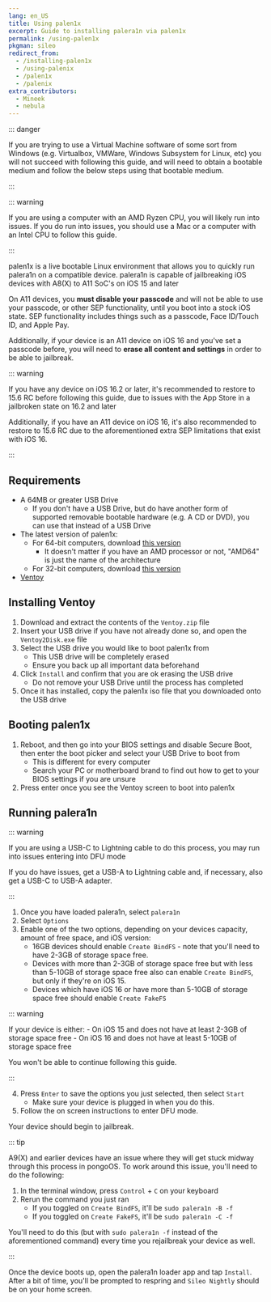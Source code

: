 ```yaml
---
lang: en_US
title: Using palen1x
excerpt: Guide to installing palera1n via palen1x
permalink: /using-palen1x
pkgman: sileo
redirect_from:
  - /installing-palen1x
  - /using-palenix
  - /palen1x
  - /palenix
extra_contributors:
  - Mineek
  - nebula
---
```


::: danger

If you are trying to use a Virtual Machine software of some sort from Windows (e.g. Virtualbox, VMWare, Windows Subsystem for Linux, etc) you will not succeed with following this guide, and will need to obtain a bootable medium and follow the below steps using that bootable medium.

:::

::: warning

If you are using a computer with an AMD Ryzen CPU, you will likely run into issues. If you do run into issues, you should use a Mac or a computer with an Intel CPU to follow this guide.

:::

palen1x is a live bootable Linux environment that allows you to quickly run palera1n on a compatible device. palera1n is capable of jailbreaking iOS devices with A8(X) to A11 SoC's on iOS 15 and later

On A11 devices, you **must disable your passcode** and will not be able to use your passcode, or other SEP functionality, until you boot into a stock iOS state. SEP functionality includes things such as a passcode, Face ID/Touch ID, and Apple Pay. 

Additionally, if your device is an A11 device on iOS 16 and you've set a passcode before, you will need to **erase all content and settings** in order to be able to jailbreak.

::: warning

If you have any device on iOS 16.2 or later, it's recommended to <router-link to="/restoring-to-15-6">restore to 15.6 RC</router-link> before following this guide, due to issues with the App Store in a jailbroken state on 16.2 and later

Additionally, if you have an A11 device on iOS 16, it's also recommended to <router-link to="/restoring-to-15-6">restore to 15.6 RC</router-link> due to the aforementioned extra SEP limitations that exist with iOS 16.

:::

## Requirements

- A 64MB or greater USB Drive
    - If you don't have a USB Drive, but do have another form of supported removable bootable hardware (e.g. A CD or DVD), you can use that instead of a USB Drive
- The latest version of palen1x:
    - For 64-bit computers, download [this version](https://cdn.nickchan.lol/palera1n/artifacts/palen1x/c-palen1x-v1.0.6-amd64.iso)
        - It doesn't matter if you have an AMD processor or not, "AMD64" is just the name of the architecture
    - For 32-bit computers, download [this version](https://cdn.nickchan.lol/palera1n/artifacts/palen1x/c-palen1x-v1.0.6-i686.iso)
- [Ventoy](https://github.com/ventoy/Ventoy/releases)

## Installing Ventoy

1. Download and extract the contents of the `Ventoy.zip` file
1. Insert your USB drive if you have not already done so, and open the `Ventoy2Disk.exe` file
1. Select the USB drive you would like to boot palen1x from
    - This USB drive will be completely erased
    - Ensure you back up all important data beforehand
1. Click `Install` and confirm that you are ok erasing the USB drive
    - Do not remove your USB Drive until the process has completed
1. Once it has installed, copy the palen1x iso file that you downloaded onto the USB drive

## Booting palen1x

1. Reboot, and then go into your BIOS settings and disable Secure Boot, then enter the boot picker and select your USB Drive to boot from
    - This is different for every computer
    - Search your PC or motherboard brand to find out how to get to your BIOS settings if you are unsure
1. Press enter once you see the Ventoy screen to boot into palen1x

## Running palera1n

::: warning

If you are using a USB-C to Lightning cable to do this process, you may run into issues entering into DFU mode

If you do have issues, get a USB-A to Lightning cable and, if necessary, also get a USB-C to USB-A adapter.

:::

1. Once you have loaded palera1n, select `palera1n`
1. Select `Options`
1. Enable one of the two options, depending on your devices capacity, amount of free space, and iOS version:
    - 16GB devices should enable `Create BindFS` - note that you'll need to have 2-3GB of storage space free.
    - Devices with more than 2-3GB of storage space free but with less than 5-10GB of storage space free also can enable `Create BindFS`, but only if they're on iOS 15.
    - Devices which have iOS 16 or have more than 5-10GB of storage space free should enable `Create FakeFS`

::: warning

If your device is either:
    - On iOS 15 and does not have at least 2-3GB of storage space free
    - On iOS 16 and does not have at least 5-10GB of storage space free

You won't be able to continue following this guide.

:::

4. Press `Enter` to save the options you just selected, then select `Start`
    - Make sure your device is plugged in when you do this.
5. Follow the on screen instructions to enter <router-link to="/faq/#what-is-dfu-mode">DFU mode</router-link>.

Your device should begin to jailbreak.

::: tip

A9(X) and earlier devices have an issue where they will get stuck midway through this process in pongoOS. To work around this issue, you'll need to do the following:

1. In the terminal window, press `Control` + `C` on your keyboard
1. Rerun the command you just ran
    - If you toggled on `Create BindFS`, it'll be `sudo palera1n -B -f`
    - If you toggled on `Create FakeFS`, it'll be `sudo palera1n -C -f`

You'll need to do this (but with `sudo palera1n -f` instead of the aforementioned command) every time you rejailbreak your device as well.

:::

Once the device boots up, open the palera1n loader app and tap `Install`. After a bit of time, you'll be prompted to respring and `Sileo Nightly` should be on your home screen.